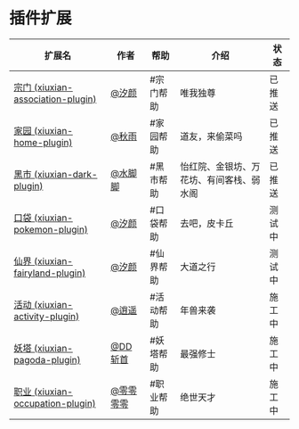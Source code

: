 # 插件扩展

扩展名  | 作者  | 帮助 | 介绍 | 状态
------------- | -------------  | -------------  | ------------- | -------------
| [宗门 (xiuxian-association-plugin)](https://gitee.com/mg1105194437/xiuxian-association-pluging) | [@汐颜    ](https://gitee.com/mg1105194437)  | #宗门帮助 |  唯我独尊 | 已推送 | 
| [家园 (xiuxian-home-plugin)](https://gitee.com/mmmmmddddd/xiuxian-home-plugin) | [@秋雨    ](https://gitee.com/mmmmmddddd) | #家园帮助 |  道友，来偷菜吗 | 已推送 |
| [黑市 (xiuxian-dark-plugin)](https://gitee.com/waterfeet/xiuxian-yihongyuan-plugin) | [@水脚脚](https://gitee.com/waterfeet) | #黑市帮助 | 怡红院、金银坊、万花坊、有间客栈、弱水阁 | 已推送 |
| [口袋 (xiuxian-pokemon-plugin)](https://gitee.com/mg1105194437/xiuxian-pokemon-plugin) | [@汐颜](https://gitee.com/mg1105194437) | #口袋帮助 | 去吧，皮卡丘 | 测试中 |  
| [仙界 (xiuxian-fairyland-plugin)](https://gitee.com/mg1105194437/xiuxian-fairyland-plugin) | [@汐颜](https://gitee.com/mg1105194437) | #仙界帮助 | 大道之行 |  测试中 |  
| [活动 (xiuxian-activity-plugin)]() | [@逍遥]() | #活动帮助 | 年兽来袭 | 施工中 |  
| [妖塔 (xiuxian-pagoda-plugin)]() | [ @DD斩首]() | #妖塔帮助 | 最强修士 | 施工中 |  
| [职业 (xiuxian-occupation-plugin)]() | [@零零零零]() | #职业帮助 | 绝世天才 |  施工中 |  